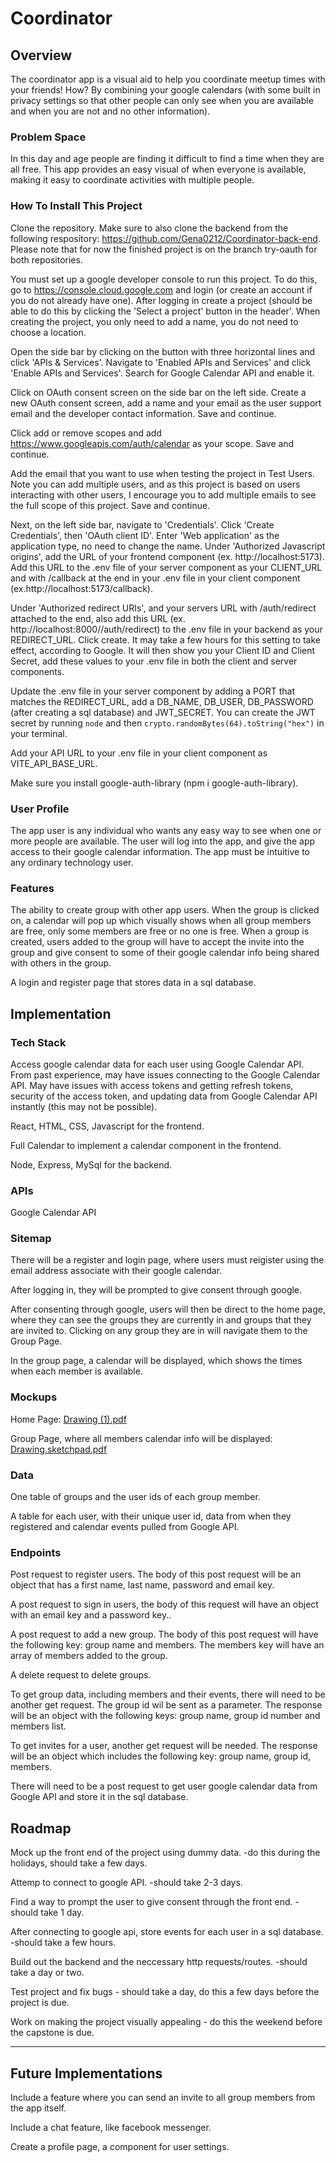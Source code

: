 
# Coordinator

## Overview

The coordinator app is a visual aid to help you coordinate meetup times with your friends! How? By combining your google calendars (with some built in privacy settings so that other people can only see when you are available and when you are not and no other information).

### Problem Space

In this day and age people are finding it difficult to find a time when they are all free. This app provides an easy visual of when everyone is available, making it easy to coordinate activities with multiple people.

### How To Install This Project

Clone the repository. Make sure to also clone the backend from the following respository: https://github.com/Gena0212/Coordinator-back-end. Please note that for now the finished project is on the branch try-oauth for both repositories. 

You must set up a google developer console to run this project. To do this, go to https://console.cloud.google.com and login (or create an account if you do not already have one). After logging in create a project (should be able to do this by clicking the 'Select a project' button in the header'. When creating the project, you only need to add a name, you do not need to choose a location. 


Open the side bar by clicking on the button with three horizontal lines and click 'APIs & Services'. Navigate to 'Enabled APIs and Services' and click 'Enable APIs and Services'. Search for Google Calendar API and enable it.

Click on OAuth consent screen on the side bar on the left side. Create a new OAuth consent screen, add a name and your email as the user support email and the developer contact information. Save and continue. 

Click add or remove scopes and add https://www.googleapis.com/auth/calendar as your scope. Save and continue.

Add the email that you want to use when testing the project in Test Users. Note you can add multiple users, and as this project is based on users interacting with other users, I encourage you to add multiple emails to see the full scope of this project. Save and continue.

Next, on the left side bar, navigate to 'Credentials'. Click 'Create Credentials', then 'OAuth client ID'. Enter 'Web application' as the application type, no need to change the name. Under 'Authorized Javascript origins', add the URL of your frontend component (ex. http://localhost:5173). Add this URL to the .env file of your server component as your CLIENT_URL and with /callback at the end in your .env file in your client component (ex.http://localhost:5173/callback).

Under 'Authorized redirect URIs', and your servers URL with /auth/redirect attached to the end, also add this URL (ex. http://localhost:8000//auth/redirect) to the .env file in your backend as your REDIRECT_URL. Click create. It may take a few hours for this setting to take effect, according to Google. It will then show you your Client ID and Client Secret, add these values to your .env file in both the client and server components.

Update the .env file in your server component by adding a PORT that matches the REDIRECT_URL, add a DB_NAME, DB_USER, DB_PASSWORD (after creating a sql database) and JWT_SECRET. You can create the JWT secret by running `node` and then `crypto.randomBytes(64).toString("hex")` in your terminal.


Add your API URL to your .env file in your client component as VITE_API_BASE_URL. 

Make sure you install google-auth-library (npm i google-auth-library). 

### User Profile

The app user is any individual who wants any easy way to see when one or more people are available. The user will log into the app, and give the app access to their google calendar information. The app must be intuitive to any ordinary technology user. 



### Features

The ability to create group with other app users. When the group is clicked on, a calendar will pop up which visually shows when all group members are free, only some members are free or no one is free. When a group is created, users added to the group will have to accept the invite into the group and give consent to some of their google calendar info being shared with others in the group. 

A login and register page that stores data in a sql database.

## Implementation

### Tech Stack

Access google calendar data for each user using Google Calendar API. From past experience, may have issues connecting to the Google Calendar API. May have issues with access tokens and getting refresh tokens, security of the access token, and updating data from Google Calendar API instantly (this may not be possible).

React, HTML, CSS, Javascript for the frontend.

Full Calendar to implement a calendar component in the frontend.

Node, Express, MySql for the backend.

### APIs

Google Calendar API

### Sitemap

There will be a register and login page, where users must reigister using the email address associate with their google calendar. 

After logging in, they will be prompted to give consent through google.

After consenting through google, users will then be direct to the home page, where they can see the groups they are currently in and groups that they are invited to. Clicking on any group they are in will navigate them to the Group Page. 

In the group page, a calendar will be displayed, which shows the times when each member is available. 

### Mockups

Home Page:
[Drawing (1).pdf](https://github.com/user-attachments/files/18472266/Drawing.1.pdf)

Group Page, where all members calendar info will be displayed:
[Drawing.sketchpad.pdf](https://github.com/user-attachments/files/18472307/Drawing.sketchpad.pdf)



### Data

One table of groups and the user ids of each group member. 

A table for each user, with their unique user id, data from when they registered and calendar events pulled from Google API. 


### Endpoints

Post request to register users. The body of this post request will be an object that has a first name, last name, password and email key. 

A post request to sign in users, the body of this request will  have an object with an email key and a password key.. 

A post request to add a new group. The body of this post request will have the following key: group name and members. The members key will have an array of members added to the group.

A delete request to delete groups. 

To get group data, including members and their events, there will need to be another get request. The group id wil be sent as a parameter. The response will be an object with the following keys: group name, group id number and members list.

To get invites for a user, another get request will be needed. The response will be an object which includes the following key: group name, group id, members.

There will need to be a post request to get user google calendar data from Google API and store it in the sql database.

## Roadmap

Mock up the front end of the project using dummy data. -do this during the holidays, should take a few days.

Attemp to connect to google API. -should take 2-3 days.

Find a way to prompt the user to give consent through the front end. -should take 1 day.

After connecting to google api, store events for each user in a sql database. -should take a few hours.

Build out the backend and the neccessary http requests/routes. -should take a day or two.

Test project and fix bugs - should take a day, do this a few days before the project is due. 

Work on making the project visually appealing - do this the weekend before the capstone is due.

---

## Future Implementations
Include a feature where you can send an invite to all group members from the app itself. 

Include a chat feature, like facebook messenger. 

Create a profile page, a component for user settings.

